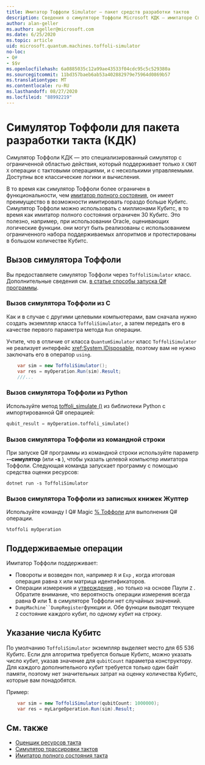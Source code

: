 ```yaml
---
title: Имитатор Тоффоли Simulator — пакет средств разработки тактов
description: Сведения о симуляторе Тоффоли Microsoft КДК — имитаторе Специального целевого симулятора, который можно использовать с миллионами Кубитс.
author: alan-geller
ms.author: ageller@microsoft.com
ms.date: 6/25/2020
ms.topic: article
uid: microsoft.quantum.machines.toffoli-simulator
no-loc:
- Q#
- $$v
ms.openlocfilehash: 6a0885035c12a99ae43533f04cdc95c5c529380a
ms.sourcegitcommit: 11bd357baeb6ab53a402882979e75964d0869b57
ms.translationtype: MT
ms.contentlocale: ru-RU
ms.lasthandoff: 08/27/2020
ms.locfileid: "88992219"
---
```

# <a name="quantum-development-kit-qdk-toffoli-simulator"></a>Симулятор Тоффоли для пакета разработки такта (КДК)

Симулятор Тоффоли КДК — это специализированный симулятор с ограниченной областью действия, который поддерживает только `X` `CNOT` `X` операции с тактовыми операциями, и с несколькими управляемыми. Доступны все классические логики и вычисления.

В то время как симулятор Тоффоли более ограничен в функциональности, чем [имитатор полного состояния](xref:microsoft.quantum.machines.full-state-simulator), он имеет преимущество в возможности имитировать гораздо больше Кубитс. Симулятор Тоффоли можно использовать с миллионами Кубитс, в то время как имитатор полного состояния ограничен 30 Кубитс. Это полезно, например, при использовании Oracle, оценивающих логические функции. они могут быть реализованы с использованием ограниченного набора поддерживаемых алгоритмов и протестированы в большом количестве Кубитс.

## <a name="invoking-the-toffoli-simulator"></a>Вызов симулятора Тоффоли

Вы предоставляете симулятор Тоффоли через `ToffoliSimulator` класс. Дополнительные сведения см. [в статье способы запуска Q# программы](xref:microsoft.quantum.guide.host-programs).

### <a name="invoking-the-toffoli-simulator-from-c"></a>Вызов симулятора Тоффоли из C #

Как и в случае с другими целевыми компьютерами, вам сначала нужно создать экземпляр класса `ToffoliSimulator`, а затем передать его в качестве первого параметра метода `Run` операции.

Учтите, что в отличие от класса `QuantumSimulator` класс `ToffoliSimulator` не реализует интерфейс <xref:System.IDisposable>, поэтому вам не нужно заключать его в оператор `using`.

```csharp
    var sim = new ToffoliSimulator();
    var res = myOperation.Run(sim).Result;
    ///...
```

### <a name="invoking-the-toffoli-simulator-from-python"></a>Вызов симулятора Тоффоли из Python

Используйте метод [toffoli_simulate ()](https://docs.microsoft.com/python/qsharp-core/qsharp.loader.qsharpcallable) из библиотеки Python с импортированной Q# операцией:

```python
qubit_result = myOperation.toffoli_simulate()
```

### <a name="invoking-the-toffoli-simulator-from-the-command-line"></a>Вызов симулятора Тоффоли из командной строки

При запуске Q# программы из командной строки используйте параметр **--симулятор** (или **-s** ), чтобы указать целевой компьютер имитатора Тоффоли. Следующая команда запускает программу с помощью средства оценки ресурсов: 

```dotnetcli
dotnet run -s ToffoliSimulator
```

### <a name="invoking-the-toffoli-simulator-from-juptyer-notebooks"></a>Вызов симулятора Тоффоли из записных книжек Жуптер

Используйте команду I Q# Magic [% Тоффоли](xref:microsoft.quantum.iqsharp.magic-ref.toffoli) для выполнения Q# операции.

```
%toffoli myOperation
```

## <a name="supported-operations"></a>Поддерживаемые операции

Имитатор Тоффоли поддерживает:

* Повороты и возведен пол, например `R` и `Exp` , когда итоговая операция равна `X` или матрица идентификаторов.
* Операции измерения и [утверждения](xref:microsoft.quantum.diagnostics.assertmeasurement) , но только на основе Паули `Z` . Обратите внимание, что вероятность операции измерения всегда равна **0** или **1**. в симуляторе Тоффоли нет случайных значений.
* `DumpMachine``DumpRegister`функции и.
Обе функции выводят текущее `Z` состояние каждого кубит, по одному кубит на строку.

## <a name="specifying-the-number-of-qubits"></a>Указание числа Кубитс

По умолчанию `ToffoliSimulator` экземпляр выделяет место для 65 536 Кубитс.
Если для алгоритма требуется больше Кубитс, можно указать число кубит, указав значение для `qubitCount` параметра конструктору.
Для каждого дополнительного кубит требуется только один байт памяти, поэтому нет значительных затрат на оценку количества Кубитс, которые вам понадобятся.

Пример:

```csharp
    var sim = new ToffoliSimulator(qubitCount: 1000000);
    var res = myLargeOperation.Run(sim).Result;
```

## <a name="see-also"></a>См. также

- [Оценщик ресурсов такта](xref:microsoft.quantum.machines.resources-estimator)
- [Симулятор трассировки тактов](xref:microsoft.quantum.machines.qc-trace-simulator.intro)
- [Имитатор полного состояния такта](xref:microsoft.quantum.machines.full-state-simulator) 